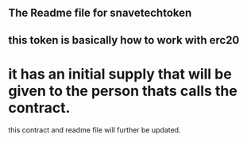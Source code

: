 ## The Readme file for snavetechtoken

## this token is basically how to work with erc20

# it has an initial supply that will be given to the person thats calls the contract.

this contract and readme file will further be updated.